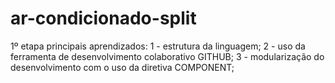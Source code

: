 # ar-condicionado-split
1º etapa
principais aprendizados:
1 - estrutura da linguagem;
2 - uso da ferramenta de desenvolvimento colaborativo GITHUB;
3 - modularização do desenvolvimento com o uso da diretiva COMPONENT;

